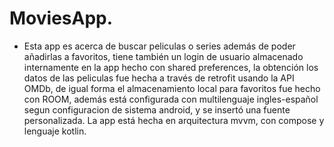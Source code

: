 # MoviesApp. 

- Esta app es acerca de buscar peliculas o series además de poder añadirlas a favoritos, tiene también un login de usuario almacenado internamente en la app hecho con shared preferences, la obtención los datos de las peliculas fue hecha a través de retrofit usando la API OMDb, de igual forma el almacenamiento local para favoritos fue hecho con ROOM, además está configurada con multilenguaje ingles-español segun configuracion de sistema android, y se insertó una fuente personalizada. La app está hecha en arquitectura mvvm, con compose y lenguaje kotlin. 

